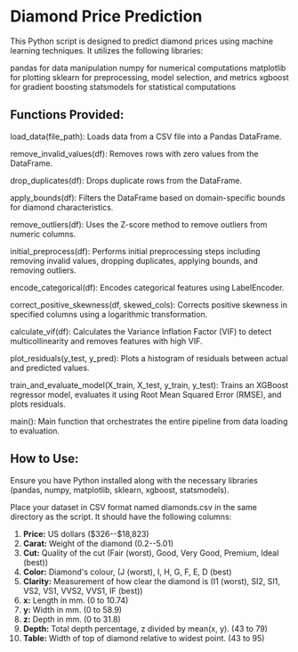 # Diamond Price Prediction

This Python script is designed to predict diamond prices using machine learning techniques. It utilizes the following libraries:

pandas for data manipulation
numpy for numerical computations
matplotlib for plotting
sklearn for preprocessing, model selection, and metrics
xgboost for gradient boosting
statsmodels for statistical computations

## Functions Provided:

load_data(file_path): Loads data from a CSV file into a Pandas DataFrame.

remove_invalid_values(df): Removes rows with zero values from the DataFrame.

drop_duplicates(df): Drops duplicate rows from the DataFrame.

apply_bounds(df): Filters the DataFrame based on domain-specific bounds for diamond characteristics.

remove_outliers(df): Uses the Z-score method to remove outliers from numeric columns.

initial_preprocess(df): Performs initial preprocessing steps including removing invalid values, dropping duplicates, applying bounds, and removing outliers.

encode_categorical(df): Encodes categorical features using LabelEncoder.

correct_positive_skewness(df, skewed_cols): Corrects positive skewness in specified columns using a logarithmic transformation.

calculate_vif(df): Calculates the Variance Inflation Factor (VIF) to detect multicollinearity and removes features with high VIF.

plot_residuals(y_test, y_pred): Plots a histogram of residuals between actual and predicted values.

train_and_evaluate_model(X_train, X_test, y_train, y_test): Trains an XGBoost regressor model, evaluates it using Root Mean Squared Error (RMSE), and plots residuals.

main(): Main function that orchestrates the entire pipeline from data loading to evaluation.


## How to Use:

Ensure you have Python installed along with the necessary libraries (pandas, numpy, matplotlib, sklearn, xgboost, statsmodels).

Place your dataset in CSV format named diamonds.csv in the same directory as the script. It should have the following columns:
1.   **Price:** US dollars (\$326--\$18,823)
2.  **Carat:** Weight of the diamond (0.2--5.01)
3.   **Cut:** Quality of the cut (Fair (worst), Good, Very Good, Premium, Ideal (best))
4.  **Color:** Diamond's colour, (J (worst), I, H, G, F, E, D (best)
5.  **Clarity:** Measurement of how clear the diamond is (I1 (worst), SI2, SI1, VS2, VS1, VVS2, VVS1, IF (best))
6.  **x:** Length in mm. (0 to 10.74)
7.  **y:** Width in mm. (0 to 58.9)
8.  **z:** Depth in mm. (0 to 31.8)
9.  **Depth:** Total depth percentage, z divided by mean(x, y). (43 to 79)
10.  **Table:** Width of top of diamond relative to widest point. (43 to 95)

